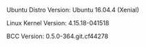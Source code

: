 Ubuntu Distro Version: Ubuntu 16.04.4 (Xenial)

Linux Kernel Version: 4.15.18-041518

BCC Version: 0.5.0-364.git.cf44278